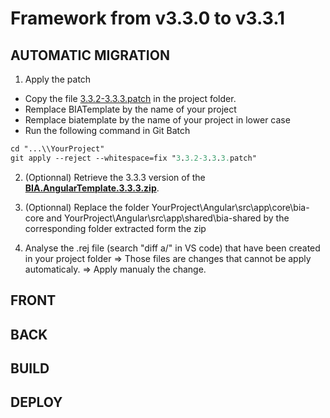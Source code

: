 # Framework from v3.3.0 to v3.3.1

## AUTOMATIC MIGRATION
1. Apply the patch
* Copy the file [3.3.2-3.3.3.patch](./Patch/3.3.2-3.3.3.patch) in the project folder.
* Remplace BIATemplate by the name of your project
* Remplace biatemplate by the name of your project in lower case
* Run the following command in Git Batch
```ps
cd "...\\YourProject"
git apply --reject --whitespace=fix "3.3.2-3.3.3.patch"
```

2. (Optionnal) Retrieve the 3.3.3 version of the **[BIA.AngularTemplate.3.3.3.zip](../BIAExtension/V3.3.3/BIA.AngularTemplate.3.3.3.zip)**.

3. (Optionnal) Replace the folder YourProject\Angular\src\app\core\bia-core and YourProject\Angular\src\app\shared\bia-shared by the corresponding folder extracted form the zip

4. Analyse the .rej file (search "diff a/" in VS code) that have been created in your project folder
=> Those files are changes that cannot be apply automaticaly.
=> Apply manualy the change.

## FRONT

## BACK

## BUILD 

## DEPLOY
